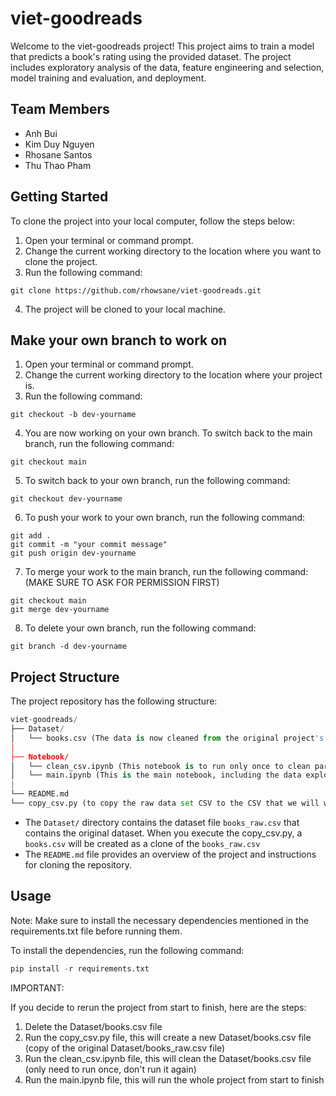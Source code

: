 # viet-goodreads

Welcome to the viet-goodreads project! This project aims to train a model that predicts a book's rating using the provided dataset. The project includes exploratory analysis of the data, feature engineering and selection, model training and evaluation, and deployment. 

## Team Members
- Anh Bui
- Kim Duy Nguyen
- Rhosane Santos
- Thu Thao Pham

## Getting Started

To clone the project into your local computer, follow the steps below:

1. Open your terminal or command prompt.
2. Change the current working directory to the location where you want to clone the project.
3. Run the following command:

```
git clone https://github.com/rhowsane/viet-goodreads.git
```

4. The project will be cloned to your local machine.

## Make your own branch to work on

1. Open your terminal or command prompt.
2. Change the current working directory to the location where your project is.
3. Run the following command:

```
git checkout -b dev-yourname
```
4. You are now working on your own branch. To switch back to the main branch, run the following command:

```
git checkout main
```

5. To switch back to your own branch, run the following command:

```
git checkout dev-yourname
```

6. To push your work to your own branch, run the following command:

```
git add .
git commit -m "your commit message"
git push origin dev-yourname
```

7. To merge your work to the main branch, run the following command: (MAKE SURE TO ASK FOR PERMISSION FIRST)

```
git checkout main
git merge dev-yourname
```

8. To delete your own branch, run the following command:

```
git branch -d dev-yourname
```

## Project Structure

The project repository has the following structure:

```python
viet-goodreads/
├── Dataset/
│   └── books.csv (The data is now cleaned from the original project's file)
│
├── Notebook/
│   └── clean_csv.ipynb (This notebook is to run only once to clean part of the CSV to make the file readable)
│   └── main.ipynb (This is the main notebook, including the data exploration, analysis, machine learning, etc. parts)
|
└── README.md
└── copy_csv.py (to copy the raw data set CSV to the CSV that we will work on, so that we will always have the original csv file)

```

- The `Dataset/` directory contains the dataset file `books_raw.csv` that contains the original dataset. When you execute the copy_csv.py, a `books.csv` will be created as a clone of the `books_raw.csv`
- The `README.md` file provides an overview of the project and instructions for cloning the repository.

## Usage

Note: Make sure to install the necessary dependencies mentioned in the requirements.txt file before running them.  

To install the dependencies, run the following command:

```python
pip install -r requirements.txt
```

IMPORTANT:

If you decide to rerun the project from start to finish, here are the steps:

1. Delete the Dataset/books.csv file
2. Run the copy_csv.py file, this will create a new Dataset/books.csv file (copy of the original Dataset/books_raw.csv file)
3. Run the clean_csv.ipynb file, this will clean the Dataset/books.csv file (only need to run once, don't run it again)
4. Run the main.ipynb file, this will run the whole project from start to finish